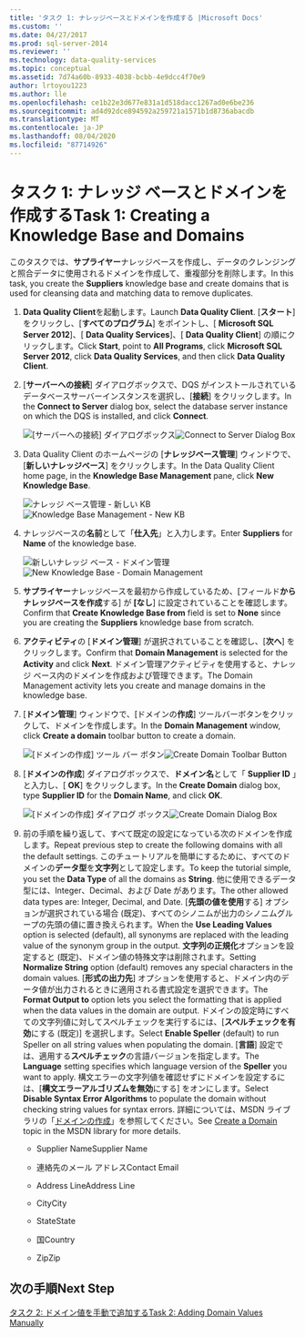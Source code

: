 ```yaml
---
title: 'タスク 1: ナレッジベースとドメインを作成する |Microsoft Docs'
ms.custom: ''
ms.date: 04/27/2017
ms.prod: sql-server-2014
ms.reviewer: ''
ms.technology: data-quality-services
ms.topic: conceptual
ms.assetid: 7d74a60b-8933-4038-bcbb-4e9dcc4f70e9
author: lrtoyou1223
ms.author: lle
ms.openlocfilehash: ce1b22e3d677e831a1d518dacc1267ad0e6be236
ms.sourcegitcommit: ad4d92dce894592a259721a1571b1d8736abacdb
ms.translationtype: MT
ms.contentlocale: ja-JP
ms.lasthandoff: 08/04/2020
ms.locfileid: "87714926"
---
```

# <a name="task-1-creating-a-knowledge-base-and-domains"></a><span data-ttu-id="bcaae-102">タスク 1: ナレッジ ベースとドメインを作成する</span><span class="sxs-lookup"><span data-stu-id="bcaae-102">Task 1: Creating a Knowledge Base and Domains</span></span>
  <span data-ttu-id="bcaae-103">このタスクでは、**サプライヤー**ナレッジベースを作成し、データのクレンジングと照合データに使用されるドメインを作成して、重複部分を削除します。</span><span class="sxs-lookup"><span data-stu-id="bcaae-103">In this task, you create the **Suppliers** knowledge base and create domains that is used for cleansing data and matching data to remove duplicates.</span></span>  
  
1.  <span data-ttu-id="bcaae-104">**Data Quality Client**を起動します。</span><span class="sxs-lookup"><span data-stu-id="bcaae-104">Launch **Data Quality Client**.</span></span> <span data-ttu-id="bcaae-105">[**スタート**] をクリックし、[**すべてのプログラム**] をポイントし、[ **Microsoft SQL Server 2012**]、[ **Data Quality Services**]、[ **Data Quality Client**] の順にクリックします。</span><span class="sxs-lookup"><span data-stu-id="bcaae-105">Click **Start**, point to **All Programs**, click **Microsoft SQL Server 2012**, click **Data Quality Services**, and then click **Data Quality Client**.</span></span>  
  
2.  <span data-ttu-id="bcaae-106">[**サーバーへの接続**] ダイアログボックスで、DQS がインストールされているデータベースサーバーインスタンスを選択し、[**接続**] をクリックします。</span><span class="sxs-lookup"><span data-stu-id="bcaae-106">In the **Connect to Server** dialog box, select the database server instance on which the DQS is installed, and click **Connect**.</span></span>  
  
     <span data-ttu-id="bcaae-107">![[サーバーへの接続] ダイアログボックス](../../2014/tutorials/media/et-creatingaknowledgebaseanddomains-01.jpg "[サーバーに接続] ダイアログ ボックス")</span><span class="sxs-lookup"><span data-stu-id="bcaae-107">![Connect to Server Dialog Box](../../2014/tutorials/media/et-creatingaknowledgebaseanddomains-01.jpg "Connect to Server Dialog Box")</span></span>  
  
3.  <span data-ttu-id="bcaae-108">Data Quality Client のホームページの [**ナレッジベース管理**] ウィンドウで、[**新しいナレッジベース**] をクリックします。</span><span class="sxs-lookup"><span data-stu-id="bcaae-108">In the Data Quality Client home page, in the **Knowledge Base Management** pane, click **New Knowledge Base**.</span></span>  
  
     <span data-ttu-id="bcaae-109">![ナレッジ ベース管理 - 新しい KB](../../2014/tutorials/media/et-creatingaknowledgebaseanddomains-02.jpg "ナレッジ ベース管理 - 新しい KB")</span><span class="sxs-lookup"><span data-stu-id="bcaae-109">![Knowledge Base Management - New KB](../../2014/tutorials/media/et-creatingaknowledgebaseanddomains-02.jpg "Knowledge Base Management - New KB")</span></span>  
  
4.  <span data-ttu-id="bcaae-110">ナレッジベースの**名前**として「**仕入先**」と入力します。</span><span class="sxs-lookup"><span data-stu-id="bcaae-110">Enter **Suppliers** for **Name** of the knowledge base.</span></span>  
  
     <span data-ttu-id="bcaae-111">![新しいナレッジ ベース - ドメイン管理](../../2014/tutorials/media/et-creatingaknowledgebaseanddomains-03.jpg "新しいナレッジ ベース - ドメイン管理")</span><span class="sxs-lookup"><span data-stu-id="bcaae-111">![New Knowledge Base - Domain Management](../../2014/tutorials/media/et-creatingaknowledgebaseanddomains-03.jpg "New Knowledge Base - Domain Management")</span></span>  
  
5.  <span data-ttu-id="bcaae-112">**サプライヤー**ナレッジベースを最初から作成しているため、[フィールド**からナレッジベースを作成**する] が **[なし**] に設定されていることを確認します。</span><span class="sxs-lookup"><span data-stu-id="bcaae-112">Confirm that **Create Knowledge Base from** field is set to **None** since you are creating the **Suppliers** knowledge base from scratch.</span></span>  
  
6.  <span data-ttu-id="bcaae-113">**アクティビティ**の [**ドメイン管理**] が選択されていることを確認し、[**次へ**] をクリックします。</span><span class="sxs-lookup"><span data-stu-id="bcaae-113">Confirm that **Domain Management** is selected for the **Activity** and click **Next**.</span></span> <span data-ttu-id="bcaae-114">ドメイン管理アクティビティを使用すると、ナレッジ ベース内のドメインを作成および管理できます。</span><span class="sxs-lookup"><span data-stu-id="bcaae-114">The Domain Management activity lets you create and manage domains in the knowledge base.</span></span>  
  
7.  <span data-ttu-id="bcaae-115">[**ドメイン管理**] ウィンドウで、[ドメインの**作成**] ツールバーボタンをクリックして、ドメインを作成します。</span><span class="sxs-lookup"><span data-stu-id="bcaae-115">In the **Domain Management** window, click **Create a domain** toolbar button to create a domain.</span></span>  
  
     <span data-ttu-id="bcaae-116">![[ドメインの作成] ツール バー ボタン](../../2014/tutorials/media/et-creatingaknowledgebaseanddomains-04.jpg "[ドメインの作成] ツール バー ボタン")</span><span class="sxs-lookup"><span data-stu-id="bcaae-116">![Create Domain Toolbar Button](../../2014/tutorials/media/et-creatingaknowledgebaseanddomains-04.jpg "Create Domain Toolbar Button")</span></span>  
  
8.  <span data-ttu-id="bcaae-117">[**ドメインの作成**] ダイアログボックスで、**ドメイン名**として「 **Supplier ID** 」と入力し、[ **OK**] をクリックします。</span><span class="sxs-lookup"><span data-stu-id="bcaae-117">In the **Create Domain** dialog box, type **Supplier ID** for the **Domain Name**, and click **OK**.</span></span>  
  
     <span data-ttu-id="bcaae-118">![[ドメインの作成] ダイアログ ボックス](../../2014/tutorials/media/et-creatingaknowledgebaseanddomains-05.jpg "[ドメインの作成] ダイアログ ボックス")</span><span class="sxs-lookup"><span data-stu-id="bcaae-118">![Create Domain Dialog Box](../../2014/tutorials/media/et-creatingaknowledgebaseanddomains-05.jpg "Create Domain Dialog Box")</span></span>  
  
9. <span data-ttu-id="bcaae-119">前の手順を繰り返して、すべて既定の設定になっている次のドメインを作成します。</span><span class="sxs-lookup"><span data-stu-id="bcaae-119">Repeat previous step to create the following domains with all the default settings.</span></span> <span data-ttu-id="bcaae-120">このチュートリアルを簡単にするために、すべてのドメインの**データ型**を**文字列**として設定します。</span><span class="sxs-lookup"><span data-stu-id="bcaae-120">To keep the tutorial simple, you set the **Data Type** of all the domains as **String**.</span></span> <span data-ttu-id="bcaae-121">他に使用できるデータ型には、Integer、Decimal、および Date があります。</span><span class="sxs-lookup"><span data-stu-id="bcaae-121">The other allowed data types are: Integer, Decimal, and Date.</span></span> <span data-ttu-id="bcaae-122">[**先頭の値を使用**する] オプションが選択されている場合 (既定)、すべてのシノニムが出力のシノニムグループの先頭の値に置き換えられます。</span><span class="sxs-lookup"><span data-stu-id="bcaae-122">When the **Use Leading Values** option is selected (default), all synonyms are replaced with the leading value of the synonym group in the output.</span></span> <span data-ttu-id="bcaae-123">**文字列の正規化**オプションを設定すると (既定)、ドメイン値の特殊文字は削除されます。</span><span class="sxs-lookup"><span data-stu-id="bcaae-123">Setting **Normalize String** option (default) removes any special characters in the domain values.</span></span> <span data-ttu-id="bcaae-124">[**形式の出力先**] オプションを使用すると、ドメイン内のデータ値が出力されるときに適用される書式設定を選択できます。</span><span class="sxs-lookup"><span data-stu-id="bcaae-124">The **Format Output to** option lets you select the formatting that is applied when the data values in the domain are output.</span></span> <span data-ttu-id="bcaae-125">ドメインの設定時にすべての文字列値に対してスペルチェックを実行するには、[**スペルチェックを有効**にする (既定)] を選択します。</span><span class="sxs-lookup"><span data-stu-id="bcaae-125">Select **Enable Speller** (default) to run Speller on all string values when populating the domain.</span></span> <span data-ttu-id="bcaae-126">[**言語**] 設定では、適用する**スペルチェック**の言語バージョンを指定します。</span><span class="sxs-lookup"><span data-stu-id="bcaae-126">The **Language** setting specifies which language version of the **Speller** you want to apply.</span></span> <span data-ttu-id="bcaae-127">構文エラーの文字列値を確認せずにドメインを設定するには、[**構文エラーアルゴリズムを無効**にする] をオンにします。</span><span class="sxs-lookup"><span data-stu-id="bcaae-127">Select **Disable Syntax Error Algorithms** to populate the domain without checking string values for syntax errors.</span></span> <span data-ttu-id="bcaae-128">詳細については、MSDN ライブラリの「[ドメインの作成](https://msdn.microsoft.com/library/hh510401.aspx)」を参照してください。</span><span class="sxs-lookup"><span data-stu-id="bcaae-128">See [Create a Domain](https://msdn.microsoft.com/library/hh510401.aspx) topic in the MSDN library for more details.</span></span>  
  
    -   <span data-ttu-id="bcaae-129">Supplier Name</span><span class="sxs-lookup"><span data-stu-id="bcaae-129">Supplier Name</span></span>  
  
    -   <span data-ttu-id="bcaae-130">連絡先のメール アドレス</span><span class="sxs-lookup"><span data-stu-id="bcaae-130">Contact Email</span></span>  
  
    -   <span data-ttu-id="bcaae-131">Address Line</span><span class="sxs-lookup"><span data-stu-id="bcaae-131">Address Line</span></span>  
  
    -   <span data-ttu-id="bcaae-132">City</span><span class="sxs-lookup"><span data-stu-id="bcaae-132">City</span></span>  
  
    -   <span data-ttu-id="bcaae-133">State</span><span class="sxs-lookup"><span data-stu-id="bcaae-133">State</span></span>  
  
    -   <span data-ttu-id="bcaae-134">国</span><span class="sxs-lookup"><span data-stu-id="bcaae-134">Country</span></span>  
  
    -   <span data-ttu-id="bcaae-135">Zip</span><span class="sxs-lookup"><span data-stu-id="bcaae-135">Zip</span></span>  
  
## <a name="next-step"></a><span data-ttu-id="bcaae-136">次の手順</span><span class="sxs-lookup"><span data-stu-id="bcaae-136">Next Step</span></span>  
 [<span data-ttu-id="bcaae-137">タスク 2: ドメイン値を手動で追加する</span><span class="sxs-lookup"><span data-stu-id="bcaae-137">Task 2: Adding Domain Values Manually</span></span>](../../2014/tutorials/task-2-adding-domain-values-manually.md)  
  
  
